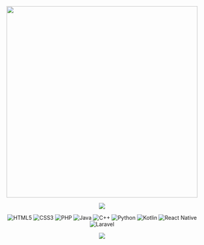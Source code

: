 <link rel="preconnect" href="https://fonts.googleapis.com">
<link rel="preconnect" href="https://fonts.gstatic.com" crossorigin>
<link href="https://fonts.googleapis.com/css2?family=Chokokutai&display=swap" rel="stylesheet">

<p align="center">
  <img src="https://mir-s3-cdn-cf.behance.net/project_modules/max_1200/32f419210192415.670d3bfa13117.gif" width="500" height="500" />
</p>
<p align="center">
<img src="https://fontmeme.com/temporary/043276b96a34589f6c1d6ac65e2f5379.png"/>
</p>
<p align="center">
  <img src="https://img.shields.io/badge/html5%20-%23E34F26.svg?&style=for-the-badge&logo=html5&logoColor=&color=black" alt="HTML5"/>
  <img src="https://img.shields.io/badge/css3%20-%231572B6.svg?&style=for-the-badge&logo=css3&logoColor=dodgerblue&color=black" alt="CSS3"/>
  <img src="https://img.shields.io/badge/php-%23777BB4.svg?&style=for-the-badge&logo=php&logoColor=&color=black" alt="PHP"/>
  <img src="https://img.shields.io/badge/java-%23ED8B00.svg?&style=for-the-badge&logo=java&logoColor=&color=black" alt="Java"/>
  <img src="https://img.shields.io/badge/c++%20-%2300599C.svg?&style=for-the-badge&logo=c%2B%2B&logoColor=dodgerblue&color=black" alt="C++"/>
  <img src="https://img.shields.io/badge/python%20-%2314354C.svg?&style=for-the-badge&logo=python&logoColor=&color=black" alt="Python"/>
  <img src="https://img.shields.io/badge/kotlin-%230095D5.svg?&style=for-the-badge&logo=kotlin&logoColor=&color=black" alt="Kotlin"/>
  <img src="https://img.shields.io/badge/react_native%20-%2320232a.svg?&style=for-the-badge&logo=react&logoColor=&color=black" alt="React Native"/>
  <img src="https://img.shields.io/badge/laravel%20-%23FF2D20.svg?&style=for-the-badge&logo=laravel&logoColor=&color=black" alt="Laravel"/>
</p>
<p align="center">
  <img src="https://github-readme-stats.vercel.app/api?username=RLC02&show_icons=true&theme=midnight-purple"/>
</p>
